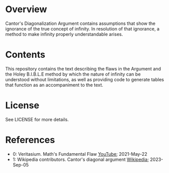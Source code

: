 
# Overview

Cantor's Diagonalization Argument contains assumptions that show the ignorance of the true concept of infinity. In resolution of that ignorance, a method to make  infinity properly understandable arises.

# Contents

This repository contains the text describing the flaws in the Argument and the Holey B.I.B.L.E method by which the nature of infinity can be understood without limitations, as well as providing code to generate tables that function as an accompaniment to the text.

# License

See LICENSE for more details.

# References

* 0: Veritasium. Math's Fundamental Flaw [YouTube](https://www.youtube.com/watch?v=HeQX2HjkcNo); 2021-May-22
* 1: Wikipedia contributors. Cantor's diagonal argument [Wikipedia](https://en.wikipedia.org/wiki/Cantor%27s_diagonal_argument); 2023-Sep-05
